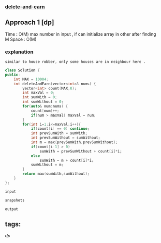 ### [delete-and-earn](https://leetcode.com/problems/delete-and-earn/)


## Approach 1 [dp]

Time : O(M) max number in input , if can initialize array in other after finding M
Space : O(M)

### explanation
```
similar to house robber, only some houses are in neighbour here .
```

```cpp
class Solution {
public:
    int MAX = 10004;
    int deleteAndEarn(vector<int>& nums) {
        vector<int> count(MAX,0);
        int maxVal = 0;
        int sumWith = 0;
        int sumWithout = 0;
        for(auto& num:nums) {
            count[num]++;
            if(num > maxVal) maxVal = num;
        }
        for(int i=1;i<=maxVal;i++){
            if(count[i] == 0) continue;
            int prevSumWith = sumWith;
            int prevSumWithout = sumWithout;
            int m = max(prevSumWith,prevSumWithout);
            if(count[i-1] > 0)    
                sumWith = prevSumWithout + count[i]*i;
            else
                sumWith = m + count[i]*i;
            sumWithout = m;
        }
        return max(sumWith,sumWithout);
    }
};
``` 

```cpp
input

snapshots

output
```

## tags:
$dp$